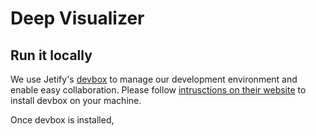 # Deep Visualizer

## Run it locally

We use Jetify's [devbox](https://github.com/jetify-com/devbox) to manage our development environment and enable easy collaboration. Please follow [intrusctions on their website](https://github.com/jetify-com/devbox?tab=readme-ov-file#installing-devbox) to install devbox on your machine.

Once devbox is installed, 